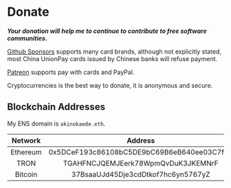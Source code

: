 # Donate

***Your donation will help me to continue to contribute to free software communities.***

[Github Sponsors](https://github.com/sponsors/AkinoKaede) supports many card brands, although not explicitly stated, most China UnionPay cards issued by Chinese banks will refuse payment.

[Patreon](https://www.patreon.com/AkinoKaede) supports pay with cards and PayPal.

Cryptocurrencies is the best way to donate, it is anonymous and secure.

## Blockchain Addresses

My ENS domain is `akinokaede.eth`.

| Network  |                  Address                   |
| :------: | :----------------------------------------: |
| Ethereum | 0x5DCeF193c86108bC5DE9bC69B6eB640ee03C7f55 |
|   TRON   |     TGAHFNCJQEMJEerk78WpmQvDuK3JKEMNrF     |
| Bitcoin  |     37BsaaUJd45Dje3cdDtkof7hc6yn5767yZ     |